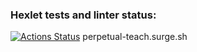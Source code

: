 ### Hexlet tests and linter status:
[![Actions Status](https://github.com/Prilea/layout-designer-project-lvl1/workflows/hexlet-check/badge.svg)](https://github.com/Prilea/layout-designer-project-lvl1/actions)
perpetual-teach.surge.sh